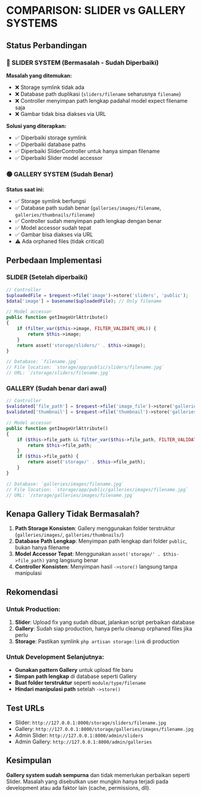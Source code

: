 # COMPARISON: SLIDER vs GALLERY SYSTEMS

## Status Perbandingan

### 🔴 SLIDER SYSTEM (Bermasalah - Sudah Diperbaiki)
**Masalah yang ditemukan:**
- ❌ Storage symlink tidak ada
- ❌ Database path duplikasi (`sliders/filename` seharusnya `filename`)
- ❌ Controller menyimpan path lengkap padahal model expect filename saja
- ❌ Gambar tidak bisa diakses via URL

**Solusi yang diterapkan:**
- ✅ Diperbaiki storage symlink
- ✅ Diperbaiki database paths
- ✅ Diperbaiki SliderController untuk hanya simpan filename
- ✅ Diperbaiki Slider model accessor

### 🟢 GALLERY SYSTEM (Sudah Benar)
**Status saat ini:**
- ✅ Storage symlink berfungsi
- ✅ Database path sudah benar (`galleries/images/filename`, `galleries/thumbnails/filename`)
- ✅ Controller sudah menyimpan path lengkap dengan benar
- ✅ Model accessor sudah tepat
- ✅ Gambar bisa diakses via URL
- ⚠️ Ada orphaned files (tidak critical)

## Perbedaan Implementasi

### SLIDER (Setelah diperbaiki)
```php
// Controller
$uploadedFile = $request->file('image')->store('sliders', 'public');
$data['image'] = basename($uploadedFile); // Only filename

// Model accessor
public function getImageUrlAttribute()
{
    if (filter_var($this->image, FILTER_VALIDATE_URL)) {
        return $this->image;
    }
    return asset('storage/sliders/' . $this->image);
}

// Database: `filename.jpg`
// File location: `storage/app/public/sliders/filename.jpg`
// URL: `/storage/sliders/filename.jpg`
```

### GALLERY (Sudah benar dari awal)
```php
// Controller
$validated['file_path'] = $request->file('image_file')->store('galleries/images', 'public');
$validated['thumbnail'] = $request->file('thumbnail')->store('galleries/thumbnails', 'public');

// Model accessor
public function getImageUrlAttribute()
{
    if ($this->file_path && filter_var($this->file_path, FILTER_VALIDATE_URL)) {
        return $this->file_path;
    }
    if ($this->file_path) {
        return asset('storage/' . $this->file_path);
    }
}

// Database: `galleries/images/filename.jpg`
// File location: `storage/app/public/galleries/images/filename.jpg`  
// URL: `/storage/galleries/images/filename.jpg`
```

## Kenapa Gallery Tidak Bermasalah?

1. **Path Storage Konsisten**: Gallery menggunakan folder terstruktur (`galleries/images/`, `galleries/thumbnails/`)
2. **Database Path Lengkap**: Menyimpan path lengkap dari folder `public`, bukan hanya filename
3. **Model Accessor Tepat**: Menggunakan `asset('storage/' . $this->file_path)` yang langsung benar
4. **Controller Konsisten**: Menyimpan hasil `->store()` langsung tanpa manipulasi

## Rekomendasi

### Untuk Production:
1. **Slider**: Upload fix yang sudah dibuat, jalankan script perbaikan database
2. **Gallery**: Sudah siap production, hanya perlu cleanup orphaned files jika perlu
3. **Storage**: Pastikan symlink `php artisan storage:link` di production

### Untuk Development Selanjutnya:
- **Gunakan pattern Gallery** untuk upload file baru
- **Simpan path lengkap** di database seperti Gallery
- **Buat folder terstruktur** seperti `module/type/filename`
- **Hindari manipulasi path** setelah `->store()`

## Test URLs
- Slider: `http://127.0.0.1:8000/storage/sliders/filename.jpg`
- Gallery: `http://127.0.0.1:8000/storage/galleries/images/filename.jpg`
- Admin Slider: `http://127.0.0.1:8000/admin/sliders`
- Admin Gallery: `http://127.0.0.1:8000/admin/galleries`

## Kesimpulan
**Gallery system sudah sempurna** dan tidak memerlukan perbaikan seperti Slider. Masalah yang disebutkan user mungkin hanya terjadi pada development atau ada faktor lain (cache, permissions, dll).
